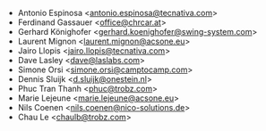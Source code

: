 - Antonio Espinosa \<<antonio.espinosa@tecnativa.com>\>
- Ferdinand Gassauer \<<office@chrcar.at>\>
- Gerhard Könighofer \<<gerhard.koenighofer@swing-system.com>\>
- Laurent Mignon \<<laurent.mignon@acsone.eu>\>
- Jairo Llopis \<<jairo.llopis@tecnativa.com>\>
- Dave Lasley \<<dave@laslabs.com>\>
- Simone Orsi \<<simone.orsi@camptocamp.com>\>
- Dennis Sluijk \<<d.sluijk@onestein.nl>\>
- Phuc Tran Thanh \<<phuc@trobz.com>\>
- Marie Lejeune \<<marie.lejeune@acsone.eu>\>
- Nils Coenen \<<nils.coenen@nico-solutions.de>\>
- Chau Le \<<chaulb@trobz.com>\>
